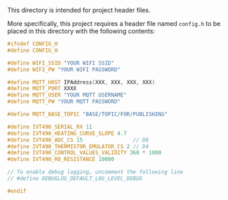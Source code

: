 
This directory is intended for project header files.

More specifically, this project requires a header file named `config.h` to be placed in this directory with the following contents:

```cpp
#ifndef CONFIG_H
#define CONFIG_H

#define WIFI_SSID "YOUR WIFI SSID"
#define WIFI_PW "YOUR WIFI PASSWORD"

#define MQTT_HOST IPAddress(XXX, XXX, XXX, XXX)
#define MQTT_PORT XXXX
#define MQTT_USER "YOUR MQTT USERNAME"
#define MQTT_PW "YOUR MQTT PASSWORD"

#define MQTT_BASE_TOPIC "BASE/TOPIC/FOR/PUBLISHING"

#define IVT490_SERIAL_RX 11
#define IVT490_HEATING_CURVE_SLOPE 4.7
#define IVT490_ADC_CS 15                // D8
#define IVT490_THERMISTOR_EMULATOR_CS 2 // D4
#define IVT490_CONTROL_VALUES_VALIDITY 360 * 1000
#define IVT490_R0_RESISTANCE 10000

// To enable debug logging, uncomment the following line
// #define DEBUGLOG_DEFAULT_LOG_LEVEL_DEBUG

#endif
```
